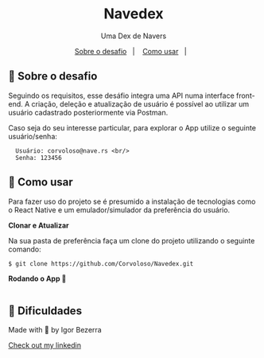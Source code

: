 <h1 align="center">
  Navedex
</h1>

<p align="center">Uma Dex de Navers</p>

<p align="center">
  <a href="#-sobre-o-desafio">Sobre o desafio</a>&nbsp;&nbsp;&nbsp;|&nbsp;&nbsp;&nbsp;
  <a href="#-como-usar">Como usar</a>&nbsp;&nbsp;&nbsp;|&nbsp;&nbsp;&nbsp;
</p>

## 🖤 Sobre o desafio
Seguindo os requisitos, esse desáfio integra uma API numa interface front-end.
A criação, deleção e atualização de usuário é possível ao utilizar um usuário cadastrado posteriormente via Postman.

Caso seja do seu interesse particular, para explorar o App utilize o seguinte usuário/senha:

```
  Usuário: corvoloso@nave.rs <br/>
  Senha: 123456
```

## 🚀 Como usar
Para fazer uso do projeto se é presumido a instalação de tecnologias como o React Native e um emulador/simulador da preferência do usuário.

**Clonar e Atualizar**

Na sua pasta de preferência faça um clone do projeto utilizando o seguinte comando:

```bash
$ git clone https://github.com/Corvoloso/Navedex.git
```

**Rodando o App 📱**

```bash
```

## 🤯 Dificuldades

<p> Made with 🖤 by Igor Bezerra</p>

[Check out my linkedin](https://www.linkedin.com/in/igor-alves-bezerra-3401b6156/)

